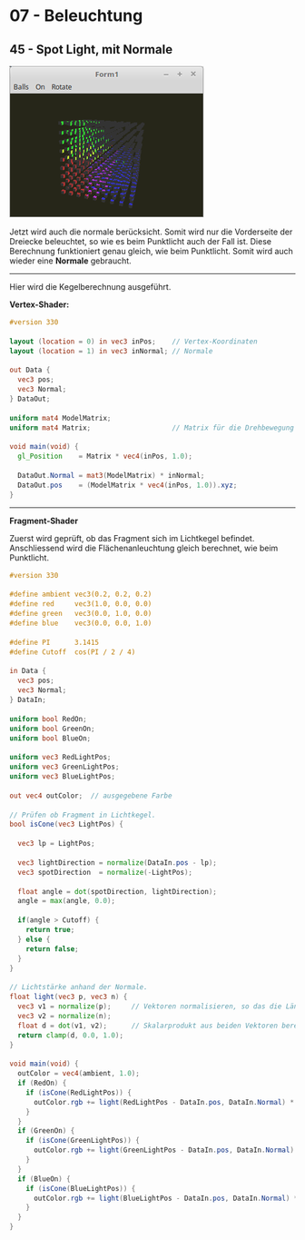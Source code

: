 # 07 - Beleuchtung
## 45 - Spot Light, mit Normale

![image.png](image.png)

Jetzt wird auch die normale berücksicht. Somit wird nur die Vorderseite der Dreiecke beleuchtet, so wie es beim Punktlicht auch der Fall ist.
Diese Berechnung funktioniert genau gleich, wie beim Punktlicht. Somit wird auch wieder eine **Normale** gebraucht.

---
Hier wird die Kegelberechnung ausgeführt.

**Vertex-Shader:**

```glsl
#version 330

layout (location = 0) in vec3 inPos;    // Vertex-Koordinaten
layout (location = 1) in vec3 inNormal; // Normale

out Data {
  vec3 pos;
  vec3 Normal;
} DataOut;

uniform mat4 ModelMatrix;
uniform mat4 Matrix;                    // Matrix für die Drehbewegung und Frustum.

void main(void) {
  gl_Position    = Matrix * vec4(inPos, 1.0);

  DataOut.Normal = mat3(ModelMatrix) * inNormal;
  DataOut.pos    = (ModelMatrix * vec4(inPos, 1.0)).xyz;
}

```


---
**Fragment-Shader**

Zuerst wird geprüft, ob das Fragment sich im Lichtkegel befindet.
Anschliessend wird die Flächenanleuchtung gleich berechnet, wie beim Punktlicht.

```glsl
#version 330

#define ambient vec3(0.2, 0.2, 0.2)
#define red     vec3(1.0, 0.0, 0.0)
#define green   vec3(0.0, 1.0, 0.0)
#define blue    vec3(0.0, 0.0, 1.0)

#define PI      3.1415
#define Cutoff  cos(PI / 2 / 4)

in Data {
  vec3 pos;
  vec3 Normal;
} DataIn;

uniform bool RedOn;
uniform bool GreenOn;
uniform bool BlueOn;

uniform vec3 RedLightPos;
uniform vec3 GreenLightPos;
uniform vec3 BlueLightPos;

out vec4 outColor;  // ausgegebene Farbe

// Prüfen ob Fragment in Lichtkegel.
bool isCone(vec3 LightPos) {

  vec3 lp = LightPos;

  vec3 lightDirection = normalize(DataIn.pos - lp);
  vec3 spotDirection  = normalize(-LightPos);

  float angle = dot(spotDirection, lightDirection);
  angle = max(angle, 0.0);

  if(angle > Cutoff) {
    return true;
  } else {
    return false;
  }
}

// Lichtstärke anhand der Normale.
float light(vec3 p, vec3 n) {
  vec3 v1 = normalize(p);     // Vektoren normalisieren, so das die Länge des Vektors immer 1.0 ist.
  vec3 v2 = normalize(n);
  float d = dot(v1, v2);      // Skalarprodukt aus beiden Vektoren berechnen.
  return clamp(d, 0.0, 1.0);
}

void main(void) {
  outColor = vec4(ambient, 1.0);
  if (RedOn) {
    if (isCone(RedLightPos)) {
      outColor.rgb += light(RedLightPos - DataIn.pos, DataIn.Normal) * red;
    }
  }
  if (GreenOn) {
    if (isCone(GreenLightPos)) {
      outColor.rgb += light(GreenLightPos - DataIn.pos, DataIn.Normal) * green;
    }
  }
  if (BlueOn) {
    if (isCone(BlueLightPos)) {
      outColor.rgb += light(BlueLightPos - DataIn.pos, DataIn.Normal) * blue;
    }
  }
}


```


